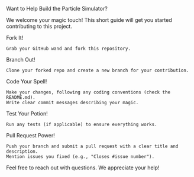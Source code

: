 Want to Help Build the Particle Simulator?

We welcome your magic touch! This short guide will get you started contributing to this project.

Fork It!

    Grab your GitHub wand and fork this repository.

Branch Out!

    Clone your forked repo and create a new branch for your contribution.

Code Your Spell!

    Make your changes, following any coding conventions (check the README.md).
    Write clear commit messages describing your magic.

Test Your Potion!

    Run any tests (if applicable) to ensure everything works.

Pull Request Power!

    Push your branch and submit a pull request with a clear title and description.
    Mention issues you fixed (e.g., "Closes #issue number").

Feel free to reach out with questions. We appreciate your help!

